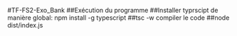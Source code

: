 #TF-FS2-Exo_Bank
##Exécution du programme
##Installer typrscipt de manière global: npm install -g typescript 
##tsc -w compiler le code
##node dist/index.js
